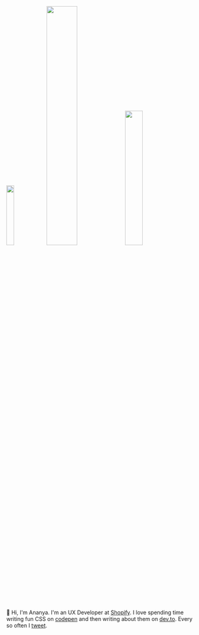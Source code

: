 
<img src="https://media.giphy.com/media/xT8qBnuixKYubm3wS4/giphy.gif" width="20%"> <img src="https://media.giphy.com/media/xUOwG0gE2ILO1XKHlu/giphy.gif" width="40%"> <img src="https://media.giphy.com/media/Y35hpBnf0FIyVnLFSw/giphy.gif" width="30%">


👋 Hi, I'm Ananya. I'm an UX Developer at [Shopify](https://www.shopify.com/). I love spending time writing fun CSS on [codepen](https://codepen.io/ananyaneogi) and then writing about them on [dev.to](https://dev.to/ananyaneogi). Every so often I [tweet](https://twitter.com/_ananyaneogi/status/1168182555457310721).
